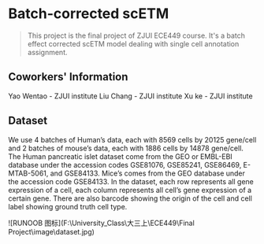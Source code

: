# Batch-corrected scETM
>This project is the final project of ZJUI ECE449 course. It's a batch effect corrected scETM model dealing with single cell annotation assignment. 

## Coworkers' Information
Yao Wentao - ZJUI institute
Liu Chang  - ZJUI institute
Xu ke      - ZJUI institute

## Dataset
We use 4 batches of Human’s data, each with 8569 cells by 20125 gene/cell and 2 batches of mouse’s data, each with 1886 cells by 14878 gene/cell. The Human pancreatic islet dataset come from the GEO or EMBL-EBI database under the accession codes GSE81076, GSE85241, GSE86469, E-MTAB-5061, and GSE84133. Mice’s comes from the GEO database under the accession code GSE84133.
In the dataset, each row represents all gene expression of a cell, each column represents all cell’s gene expression of a certain gene. There are also barcode showing the origin of the cell and cell label showing ground truth cell type.

![RUNOOB 图标](F:\University_Class\大三上\ECE449\Final Project\image\dataset.jpg)
